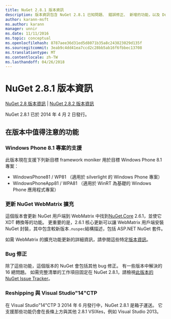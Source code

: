 ```yaml
---
title: NuGet 2.8.1 版本資訊
description: 版本資訊包含 NuGet 2.8.1 已知問題、 錯誤修正、 新增的功能，以及 Dcr。
author: karann-msft
ms.author: karann
manager: unnir
ms.date: 11/11/2016
ms.topic: conceptual
ms.openlocfilehash: 8787aee36d31ed5d8071b35a8c243823029d135f
ms.sourcegitcommit: 3eab9c4dd41ea7ccd2c28bb5ab16f6fbbec13708
ms.translationtype: MT
ms.contentlocale: zh-TW
ms.lasthandoff: 04/26/2018
---
```

# <a name="nuget-281-release-notes"></a>NuGet 2.8.1 版本資訊

[NuGet 2.8 版本資訊](../release-notes/nuget-2.8.md) | [NuGet 2.8.2 版本資訊](../release-notes/nuget-2.8.2.md)

NuGet 2.8.1 已於 2014 年 4 月 2 日發行。

## <a name="notable-features-in-the-release"></a>在版本中值得注意的功能

### <a name="support-for-windows-phone-81-projects"></a>Windows Phone 8.1 專案的支援
此版本現在支援下列新目標 framework moniker 用於目標 Windows Phone 8.1 專案：

* WindowsPhone81 / WP81 （適用於 silverlight 的 Windows Phone 專案）
* WindowsPhoneApp81 / WPA81 （適用於 WinRT 為基礎的 Windows Phone 應用程式專案）

### <a name="update-of-the-nuget-webmatrix-extension"></a>更新 NuGet WebMatrix 擴充
這個版本會更新 NuGet 用戶端到 WebMatrix 中找到[NuGet.Core](https://www.nuget.org/packages/Nuget.Core/2.6.1) 2.6.1，並使它 XDT 轉換等的功能。 更重要的是，2.6.1 核心更新可以讓 WebMatrix 用戶端安裝 NuGet 封裝，其中包含較新版本`.nuspec`結構描述，包括 ASP.NET NuGet 套件。

如需 WebMatrix 的擴充功能更新的詳細資訊，請參閱這些特定[版本資訊](../release-notes/nuget-2.6.1-for-WebMatrix.md)。

### <a name="bug-fixes"></a>Bug 修正
除了這些功能，這個版本的 NuGet 會包括其他 bug 修正。 有一些版本中解決的 16 總問題。 如需完整清單的工作項目固定在 NuGet 2.8.1，請檢視[此版本的 NuGet Issue Tracker](https://nuget.codeplex.com/workitem/list/advanced?keyword=&status=All&type=All&priority=All&release=NuGet%202.8.1&assignedTo=All&component=All&sortField=LastUpdatedDate&sortDirection=Descending&page=0&reasonClosed=All)。

### <a name="reshipping-with-visual-studio-14-ctp"></a>Reshipping 與 Visual Studio"14"CTP
在 Visual Studio"14"CTP 3 2014 年 6 月發行中，NuGet 2.8.1 是箱子運送。 它支援那些功能仍會在長條上方與其他 2.8.1 VSIXes，例如 Visual Studio 2013。
